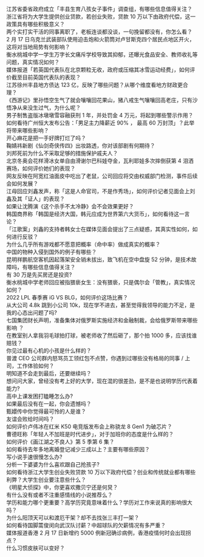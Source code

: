 江苏省委省政府成立「丰县生育八孩女子事件」调查组，有哪些信息值得关注？  
浙江省将为大学生提供创业贷款，若创业失败，贷款 10 万以下由政府代偿，这一政策具有哪些积极意义？  
两个实打实干活的同事离职了，老板连谈都没谈，一句挽留都没有，你怎么看？  
2 月 17 日乌克兰武装部队使用迫击炮和火箭筒对卢甘斯克四个居民点地区开火，这将对当地局势有何影响？  
衡水桃城中学一学生万字长文痛斥学校导致其抑郁，还曝光食品安全、教师收礼等问题，真实情况如何？  
媒体报道「若英国代表队在北京颗粒无收，政府或压缩其冰雪运动经费」，如何评价截至目前英国代表队的表现？  
江苏徐州丰县地方债达 123 亿，反映了哪些问题？从哪个维度看地方财政更合理？  
《西游记》里孙悟空生气了就会嚷嚷回花果山，猪八戒生气嚷嚷回高老庄，只有沙悟净从来没生过气，为什么呢？  
男子制售盗版冰墩墩雪容融获刑 1 年，并处罚金 4 万元，将起到哪些警示作用？  
如何看待广州恒大发布公告：「男足主力降薪近 90% ， 最高 60 万封顶」？此举将带来哪些影响？  
开心麻花是把一手好牌打烂了吗？  
鞠婧祎新剧《仙剑奇侠传四》出妆路透，你对该部剧有何期待？  
刘邦死前为什么不采取足够的措施保护戚夫人？  
北京冬奥会花样滑冰女单自由滑谢尔巴科娃夺金，瓦利耶娃多次摔倒获第 4 泪洒赛场，如何评价她们的表现？  
网友反映在阿宽红油面皮中吃出了老鼠，公司回应将交由权威部门检测，事件后续会如何发展？  
江母回应刘鑫发声，称「这是人命官司，不是作秀场」，如何评价记者见面会上刘鑫及其「证人」的表现？  
如果让沈腾演《这个杀手不太冷静》会不会效果更好？  
韩国商界称「韩国是经济大国，韩元应成为世界第六大货币」，如何看待这一言论？  
「江歌案」刘鑫的支持者韩女士在媒体见面会提出了三点疑惑，其真实性如何，如何进行反驳？  
为什么几乎所有游戏都不愿意把概率（命中率）做成真实的概率？  
中国的物种入侵到国外的例子有哪些？  
昆明祥鹏航空客机因起落架安全销未拔出，致飞机在空中盘旋 52 分钟，是技术故障吗，有哪些信息值得关注？  
有 30 万是先买房还是投资?  
衡水桃城中学老师回应被指猥亵女生：没有猥亵，只是偶尔会「管教」，真实情况如何？  
2022 LPL 春季赛 iG VS BLG，如何评价这场比赛？  
从大公司 4.8k 跳到小公司 10k，现在学不进去，甚至觉得我领导的能力不足，是我的心态出问题了吗?  
七国集团财长声明，准备集体对俄罗斯实施经济和金融制裁，会给俄罗斯带来哪些影响 ？  
在教室别人拿我羽毛球拍打球，被老师收了然后砸了，那个拍 1000 多，应该找谁赔钱？  
你见过最有心机的小孩是什么样的？  
普渡 CEO 公司群内怒骂员工领红包不点赞，你遇到过哪些没有格局的同事 / 上司，工作体验如何？  
明知道不会走到最后，还要继续吗？  
想问问大家，曾经没有考上好的大学，现在混的很差劲，是不是也说明学历代表着能力?  
高中上课发困打瞌睡怎么办?  
如果最后没有在一起，你会遗憾吗？  
甄嬛传中你觉得最可怜的人是谁？  
友谊会败给时间吗？  
如何评价卢伟冰在红米 K50 电竞版发布会上称骁龙 8 Gen1 为破芯片？  
曹德旺称「年轻人不加班是时代进步」，对于加班你的态度是什么样的？  
如何评价《画江湖之不良人》第 5 季第 6 集？  
如何看待去年多地离婚登记减少三成以上？主要有哪些原因？  
写小说手速很慢怎么办?  
分析一下婆婆为什么喜欢跟自己抢孩子?  
如何看待浙江大学生创业失败贷款 10 万以下政府代偿？创业和传统就业都有哪些利弊？大学生创业要注意些什么？  
《明星大侦探》中，你更喜欢撒贝宁还是何炅？  
有什么没有或者不注重感情线的小说推荐么？  
学历和能力哪个更重要？高学历究竟意味着什么？学历对工作来说真的影响很大吗？  
为什么阳顶天可以和渡厄干架？却不去找张三丰打一架？  
如何看待国脚蒿俊闵向武汉队讨薪？中超球队的欠薪情况有多严重？  
媒体报道香港 2 月 17 日新增约 5000 例新冠确诊病例，香港疫情何时会出现拐点？  
什么习惯皮肤可以变好？  
